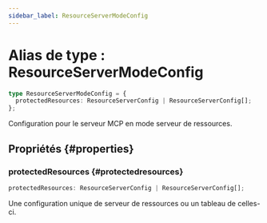 ```yaml
---
sidebar_label: ResourceServerModeConfig
---
```


# Alias de type : ResourceServerModeConfig

```ts
type ResourceServerModeConfig = {
  protectedResources: ResourceServerConfig | ResourceServerConfig[];
};
```

Configuration pour le serveur MCP en mode serveur de ressources.

## Propriétés {#properties}

### protectedResources {#protectedresources}

```ts
protectedResources: ResourceServerConfig | ResourceServerConfig[];
```

Une configuration unique de serveur de ressources ou un tableau de celles-ci.